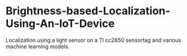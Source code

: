 # Brightness-based-Localization-Using-An-IoT-Device
Localization using a light sensor on a TI cc2650 sensortag and various machine learning models.
